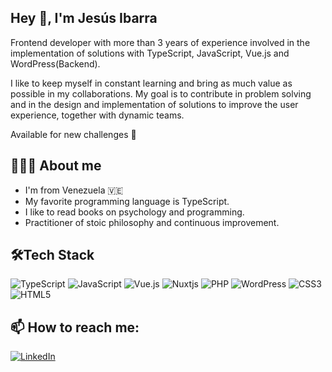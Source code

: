 ## Hey 👋, I'm Jesús Ibarra

Frontend developer with more than 3 years of experience involved in the implementation of solutions with TypeScript, JavaScript, Vue.js and WordPress(Backend). 

I like to keep myself in constant learning and bring as much value as possible in my collaborations. My goal is to contribute in problem solving and in the design and implementation of solutions to improve the user experience, together with dynamic teams.

Available for new challenges 🚀

## 👨🏻‍💻 About me
* I'm from Venezuela 🇻🇪
* My favorite programming language is TypeScript.
* I like to read books on psychology and programming.
* Practitioner of stoic philosophy and continuous improvement.


## 🛠️Tech Stack
![TypeScript](https://img.shields.io/badge/typescript-%23007ACC.svg?style=for-the-badge&logo=typescript&logoColor=white)
![JavaScript](https://img.shields.io/badge/javascript-%23323330.svg?style=for-the-badge&logo=javascript&logoColor=%23F7DF1E)
![Vue.js](https://img.shields.io/badge/vuejs-%2335495e.svg?style=for-the-badge&logo=vuedotjs&logoColor=%234FC08D)
![Nuxtjs](https://img.shields.io/badge/Nuxt-002E3B?style=for-the-badge&logo=nuxtdotjs&logoColor=#00DC82)
![PHP](https://img.shields.io/badge/php-%23777BB4.svg?style=for-the-badge&logo=php&logoColor=white)
![WordPress](https://img.shields.io/badge/WordPress-%23117AC9.svg?style=for-the-badge&logo=WordPress&logoColor=white)
![CSS3](https://img.shields.io/badge/css3-%231572B6.svg?style=for-the-badge&logo=css3&logoColor=white)
![HTML5](https://img.shields.io/badge/html5-%23E34F26.svg?style=for-the-badge&logo=html5&logoColor=white)

## 📫 How to reach me:
[![LinkedIn](https://img.shields.io/badge/linkedin-%230077B5.svg?style=for-the-badge&logo=linkedin&logoColor=white)](https://linkedin.com/in/jesusmanuelir)
